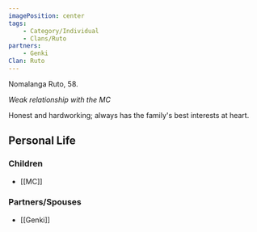 ```yaml
---
imagePosition: center
tags:
    - Category/Individual
    - Clans/Ruto
partners:
    - Genki
Clan: Ruto
---
```


Nomalanga Ruto, 58.

_Weak relationship with the MC_

Honest and hardworking; always has the family's best interests at heart.

## Personal Life

### Children

-   [[MC]]

### Partners/Spouses

-   [[Genki]]
